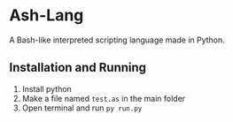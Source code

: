 # Ash-Lang
A Bash-like interpreted scripting language made in Python.

## Installation and Running
1. Install python
2. Make a file named `test.as` in the main folder
3. Open terminal and run `py run.py`

